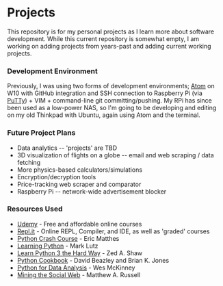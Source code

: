 # Projects

This repository is for my personal projects as I learn more about software development. While this current repository is somewhat empty, I am working on adding projects from years-past and adding current working projects.

### Development Environment

Previously, I was using two forms of development environments; [Atom](https://atom.io/) on W10 with GitHub integration and SSH connection to Raspberry Pi (via [PuTTy](https://www.chiark.greenend.org.uk/~sgtatham/putty/latest.html)) + VIM + command-line git committing/pushing. My RPi has since been used as a low-power NAS, so I'm going to be developing and editing on my old Thinkpad with Ubuntu, again using Atom and the terminal.

### Future Project Plans

* Data analytics -- 'projects' are TBD
* 3D visualization of flights on a globe -- email and web scraping / data fetching
* More physics-based calculators/simulations
* Encryption/decryption tools
* Price-tracking web scraper and comparator
* Raspberry Pi -- network-wide advertisement blocker

### Resources Used

* [Udemy](https://www.udemy.com/) - Free and affordable online courses
* [Repl.it](https://repl.it/) - Online REPL, Compiler, and IDE, as well as 'graded' courses
* [Python Crash Course](https://www.amazon.com/dp/1593276036/ref=olp_product_details?_encoding=UTF8&me=) - Eric Matthes
* [Learning Python](https://www.amazon.com/dp/1449355730/ref=olp_product_details?_encoding=UTF8&me=) - Mark Lutz
* [Learn Python 3 the Hard Way](https://www.amazon.com/dp/0134692888/ref=olp_product_details?_encoding=UTF8&me=) - Zed A. Shaw
* [Python Cookbook](https://www.amazon.com/dp/1449340377/ref=olp_product_details?_encoding=UTF8&me=) - David Beazley and Brian K. Jones
* [Python for Data Analysis](https://www.amazon.com/dp/1491957662/ref=olp_product_details?_encoding=UTF8&me=) - Wes McKinney
* [Mining the Social Web](https://www.amazon.com/dp/1449367615/ref=olp_product_details?_encoding=UTF8&me=) - Matthew A. Russell
